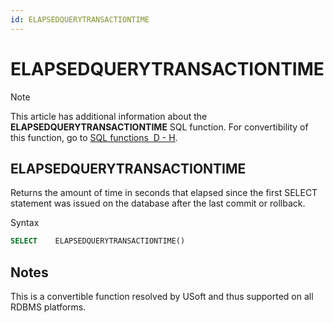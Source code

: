 ```yaml
---
id: ELAPSEDQUERYTRANSACTIONTIME
---
```


# ELAPSEDQUERYTRANSACTIONTIME



> [!NOTE]
> This article has additional information about the **ELAPSEDQUERYTRANSACTIONTIME** SQL function.
> For convertibility of this function, go to [SQL functions  D - H](/docs/Modeller%20and%20Rules%20Engine/SQL%20functions/SQL%20functions%20DH.md).

## **ELAPSEDQUERYTRANSACTIONTIME**

Returns the amount of time in seconds that elapsed since the first SELECT statement was issued on the database after the last commit or rollback.

Syntax

```sql
SELECT    ELAPSEDQUERYTRANSACTIONTIME()
```

## Notes

This is a convertible function resolved by USoft and thus supported on all RDBMS platforms.